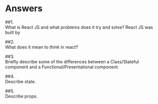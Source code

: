 # Answers

##1.  
What is React JS and what problems does it try and solve?
React JS was built by 

##2.  
What does it mean to _think_ in react?

##3.  
Briefly describe some of the differences between a Class/Stateful component and a Functional/Presentational component.

##4.  
Describe state.

##5.  
Describe props.
